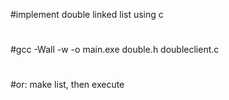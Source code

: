 #implement double linked list using c
#
#gcc -Wall -w -o main.exe double.h doubleclient.c
#
#or: make list, then execute
